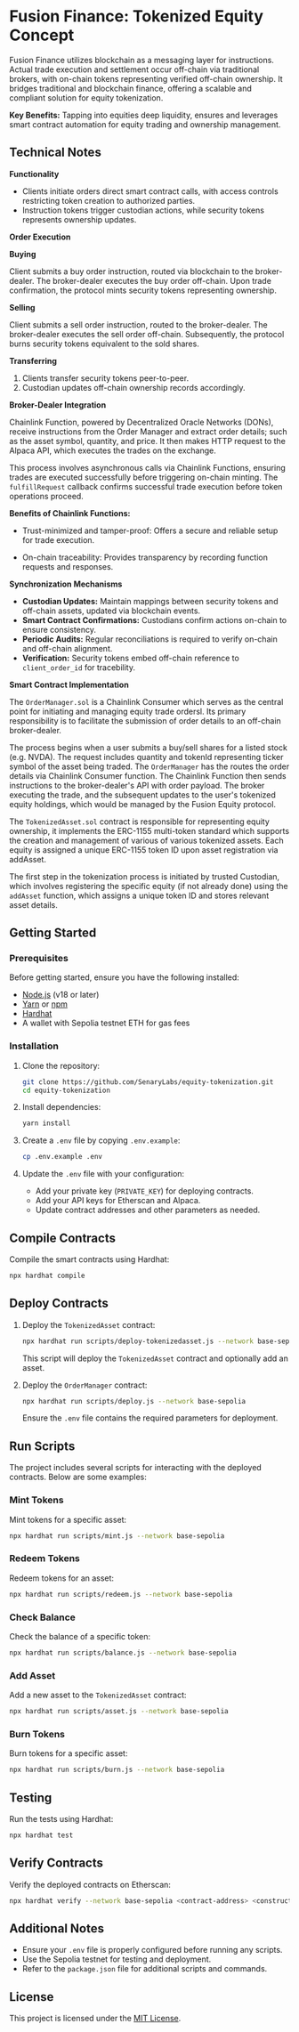 # Fusion Finance: Tokenized Equity Concept

Fusion Finance utilizes blockchain as a messaging layer for instructions. Actual trade execution and settlement occur off-chain via traditional brokers, with on-chain tokens representing verified off-chain ownership. It bridges traditional and blockchain finance, offering a scalable and compliant solution for equity tokenization.

**Key Benefits:** Tapping into equities deep liquidity, ensures  and leverages smart contract automation for equity trading and ownership management.

## Technical Notes

**Functionality**

* Clients initiate orders direct smart contract calls, with access controls restricting token creation to authorized parties.
* Instruction tokens trigger custodian actions, while security tokens represents ownership updates.

**Order Execution**

**Buying**

Client submits a buy order instruction, routed via blockchain to the broker-dealer. The broker-dealer executes the buy order off-chain. Upon trade confirmation, the protocol mints security tokens representing ownership.


**Selling**

Client submits a sell order instruction, routed to the broker-dealer. The broker-dealer executes the sell order off-chain. Subsequently, the protocol burns security tokens equivalent to the sold shares.

**Transferring**

1.  Clients transfer security tokens peer-to-peer.
2.  Custodian updates off-chain ownership records accordingly.

**Broker-Dealer Integration**

Chainlink Function, powered by Decentralized Oracle Networks (DONs), receive instructions from the Order Manager and extract order details; such as the asset symbol, quantity, and price. It then makes HTTP request to the Alpaca API, which executes the trades on the exchange.

This process involves asynchronous calls via Chainlink Functions, ensuring trades are executed successfully before triggering on-chain minting. The `fulfillRequest` callback confirms successful trade execution before token operations proceed.

**Benefits of Chainlink Functions:**

   - Trust-minimized and tamper-proof: Offers a secure and reliable setup for trade execution.

   - On-chain traceability: Provides transparency by recording function requests and responses.

**Synchronization Mechanisms**

* **Custodian Updates:** Maintain mappings between security tokens and off-chain assets, updated via blockchain events.
* **Smart Contract Confirmations:** Custodians confirm actions on-chain to ensure consistency.
* **Periodic Audits:** Regular reconciliations is required to verify on-chain and off-chain alignment.
* **Verification:** Security tokens embed off-chain reference to `client_order_id` for tracebility.

**Smart Contract Implementation**

The `OrderManager.sol` is a Chainlink Consumer which serves as the central point for initiating and managing equity trade ordersl. Its primary responsibility is to facilitate the submission of order details to an off-chain broker-dealer. 

The process begins when a user submits a buy/sell shares for a listed stock (e.g. NVDA). The request includes quantity and tokenId representing ticker symbol of the asset being traded. The `OrderManager` has the routes the order details via Chainlink Consumer function. The Chainlink Function then sends instructions to the broker-dealer's API with order payload. The broker executing the trade, and the subsequent updates to the user's tokenized equity holdings, which would be managed by the Fusion Equity protocol.

The `TokenizedAsset.sol` contract is responsible for representing equity ownership, it implements the ERC-1155 multi-token standard which supports the creation and management of various of various tokenized assets. Each equity is assigned a unique ERC-1155 token ID upon asset registration via addAsset. 

The first step in the tokenization process is initiated by trusted Custodian, which involves registering the specific equity (if not already done) using the `addAsset` function, which assigns a unique token ID and stores relevant asset details.

## Getting Started

### Prerequisites

Before getting started, ensure you have the following installed:

- [Node.js](https://nodejs.org/) (v18 or later)
- [Yarn](https://yarnpkg.com/) or [npm](https://www.npmjs.com/)
- [Hardhat](https://hardhat.org/)
- A wallet with Sepolia testnet ETH for gas fees

### Installation

1. Clone the repository:

   ```bash
   git clone https://github.com/SenaryLabs/equity-tokenization.git
   cd equity-tokenization
   ```

2. Install dependencies:

   ```bash
   yarn install
   ```

3. Create a `.env` file by copying `.env.example`:

   ```bash
   cp .env.example .env
   ```

4. Update the `.env` file with your configuration:

   - Add your private key (`PRIVATE_KEY`) for deploying contracts.
   - Add your API keys for Etherscan and Alpaca.
   - Update contract addresses and other parameters as needed.

## Compile Contracts

Compile the smart contracts using Hardhat:

```bash
npx hardhat compile
```

## Deploy Contracts

1. Deploy the `TokenizedAsset` contract:

   ```bash
   npx hardhat run scripts/deploy-tokenizedasset.js --network base-sepolia
   ```

   This script will deploy the `TokenizedAsset` contract and optionally add an asset.

2. Deploy the `OrderManager` contract:

   ```bash
   npx hardhat run scripts/deploy.js --network base-sepolia
   ```

   Ensure the `.env` file contains the required parameters for deployment.

## Run Scripts

The project includes several scripts for interacting with the deployed contracts. Below are some examples:

### Mint Tokens

Mint tokens for a specific asset:

```bash
npx hardhat run scripts/mint.js --network base-sepolia
```

### Redeem Tokens

Redeem tokens for an asset:

```bash
npx hardhat run scripts/redeem.js --network base-sepolia
```

### Check Balance

Check the balance of a specific token:

```bash
npx hardhat run scripts/balance.js --network base-sepolia
```

### Add Asset

Add a new asset to the `TokenizedAsset` contract:

```bash
npx hardhat run scripts/asset.js --network base-sepolia
```

### Burn Tokens

Burn tokens for a specific asset:

```bash
npx hardhat run scripts/burn.js --network base-sepolia
```

## Testing

Run the tests using Hardhat:

```bash
npx hardhat test
```

## Verify Contracts

Verify the deployed contracts on Etherscan:

```bash
npx hardhat verify --network base-sepolia <contract-address> <constructor-arguments>
```

## Additional Notes

- Ensure your `.env` file is properly configured before running any scripts.
- Use the Sepolia testnet for testing and deployment.
- Refer to the `package.json` file for additional scripts and commands.



## License

This project is licensed under the [MIT License](LICENSE).